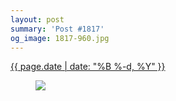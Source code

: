 ```yaml
---
layout: post
summary: 'Post #1817'
og_image: 1817-960.jpg
---
```


<div class="post">
 <time>
  <a href="/1817">
   {{ page.date | date: "%B %-d, %Y" }}
  </a>
 </time>
 <a href="/1817">
  <figure data-taken="10/15/2023">
   <img sizes="(min-width: 700px) 50vw, calc(100vw - 2rem)" src="{{ site.assets_url }}/1817-480.jpg" srcset="{{ site.assets_url }}/1817-240.jpg 240w, {{ site.assets_url }}/1817-480.jpg 480w, {{ site.assets_url }}/1817-720.jpg 720w, {{ site.assets_url }}/1817-960.jpg 960w"/>
  </figure>
 </a>
</div>
